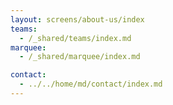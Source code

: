 ```yaml
---
layout: screens/about-us/index
teams:
  - /_shared/teams/index.md
marquee:
  - /_shared/marquee/index.md

contact:
  - ../../home/md/contact/index.md
---
```

